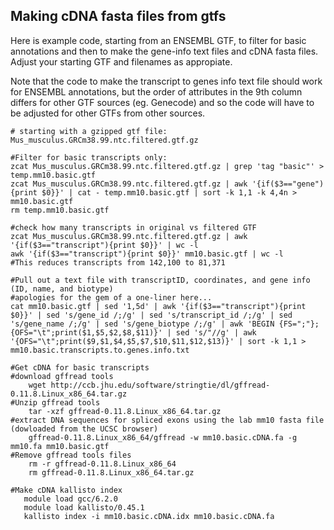 
## Making cDNA fasta files from gtfs

Here is example code, starting from an ENSEMBL GTF, to filter for basic annotations and then to make the gene-info text files and cDNA fasta files. Adjust your starting GTF and filenames as appropiate.

Note that the code to make the transcript to genes info text file should work for ENSEMBL annotations, but the order of attributes in the 9th column differs for other GTF sources (eg. Genecode) and so the code will have to be adjusted for other GTFs from other sources.

```
# starting with a gzipped gtf file: Mus_musculus.GRCm38.99.ntc.filtered.gtf.gz

#Filter for basic transcripts only:
zcat Mus_musculus.GRCm38.99.ntc.filtered.gtf.gz | grep 'tag "basic"' > temp.mm10.basic.gtf
zcat Mus_musculus.GRCm38.99.ntc.filtered.gtf.gz | awk '{if($3=="gene"){print $0}}' | cat - temp.mm10.basic.gtf | sort -k 1,1 -k 4,4n > mm10.basic.gtf
rm temp.mm10.basic.gtf

#check how many transcripts in original vs filtered GTF
zcat Mus_musculus.GRCm38.99.ntc.filtered.gtf.gz | awk '{if($3=="transcript"){print $0}}' | wc -l
awk '{if($3=="transcript"){print $0}}' mm10.basic.gtf | wc -l
#This reduces transcripts from 142,100 to 81,371

#Pull out a text file with transcriptID, coordinates, and gene info (ID, name, and biotype)
#apologies for the gem of a one-liner here...
cat mm10.basic.gtf | sed '1,5d' | awk '{if($3=="transcript"){print $0}}' | sed 's/gene_id /;/g' | sed 's/transcript_id /;/g' | sed 's/gene_name /;/g' | sed 's/gene_biotype /;/g' | awk 'BEGIN {FS=";"};{OFS="\t";print($1,$5,$2,$8,$11)}' | sed 's/"//g' | awk '{OFS="\t";print($9,$1,$4,$5,$7,$10,$11,$12,$13)}' | sort -k 1,1 > mm10.basic.transcripts.to.genes.info.txt

#Get cDNA for basic transcripts
#download gffread tools
    wget http://ccb.jhu.edu/software/stringtie/dl/gffread-0.11.8.Linux_x86_64.tar.gz
#Unzip gffread tools
    tar -xzf gffread-0.11.8.Linux_x86_64.tar.gz
#extract DNA sequences for spliced exons using the lab mm10 fasta file (dowloaded from the UCSC browser)
    gffread-0.11.8.Linux_x86_64/gffread -w mm10.basic.cDNA.fa -g mm10.fa mm10.basic.gtf
#Remove gffread tools files    
    rm -r gffread-0.11.8.Linux_x86_64
    rm gffread-0.11.8.Linux_x86_64.tar.gz

#Make cDNA kallisto index
   module load gcc/6.2.0
   module load kallisto/0.45.1
   kallisto index -i mm10.basic.cDNA.idx mm10.basic.cDNA.fa   

```


